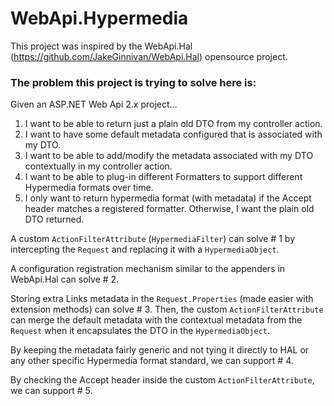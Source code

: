 WebApi.Hypermedia
=================
This project was inspired by the WebApi.Hal (https://github.com/JakeGinnivan/WebApi.Hal) opensource project.  

### The problem this project is trying to solve here is:

Given an ASP.NET Web Api 2.x project...

1. I want to be able to return just a plain old DTO from my controller action.
2. I want to have some default metadata configured that is associated with my DTO.
3. I want to be able to add/modify the metadata associated with my DTO contextually in my controller action.
4. I want to be able to plug-in different Formatters to support different Hypermedia formats over time.
5. I only want to return hypermedia format (with metadata) if the Accept header matches a registered formatter. Otherwise, I want the plain old DTO returned.

A custom `ActionFilterAttribute` (`HypermediaFilter`) can solve # 1 by intercepting the `Request` and replacing it with a `HypermediaObject`.

A configuration registration mechanism similar to the appenders in WebApi.Hal can solve # 2.

Storing extra Links metadata in the `Request.Properties` (made easier with extension methods) can solve # 3. Then, the custom `ActionFilterAttribute` can merge the default metadata with the contextual metadata from the `Request` when it encapsulates the DTO in the `HypermediaObject`.

By keeping the metadata fairly generic and not tying it directly to HAL or any other specific Hypermedia format standard, we can support # 4.

By checking the Accept header inside the custom `ActionFilterAttribute`, we can support # 5.
